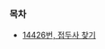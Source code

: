 ### 목차

* [14426번, 접두사 찾기](https://github.com/gerherh/Coding-Test-Practice/tree/main/%EB%B0%B1%EC%A4%80/%EC%9D%B4%EB%B6%84%ED%83%90%EC%83%89/%EC%A0%91%EB%91%90%EC%82%AC%20%EC%B0%BE%EA%B8%B0)

